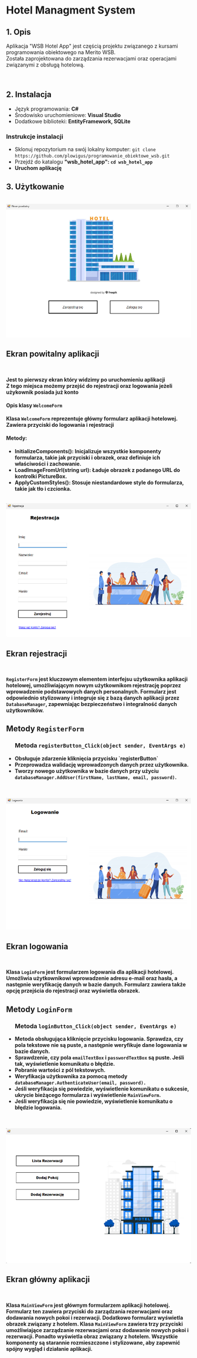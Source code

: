 <h1>Hotel Managment System</h1>
<h2>1. Opis<br></h2>
<p>Aplikacja "WSB Hotel App" jest częścią projektu związanego z kursami programowania obiektowego na Merito WSB. <br> Została zaprojektowana do zarządzania rezerwacjami oraz operacjami związanymi z obsługą hotelową.</p>
<br>
<h2>2. Instalacja</h2>
<p>
  <ul>
    <li>Język programowania: <b>C#</b></li>
    <li>Środowisko uruchomieniowe: <b>Visual Studio</b></li>
    <li>Dodatkowe biblioteki: <b>EntityFramework, SQLite</b></li>
  </ul>

<h3>Instrukcje instalacji</h3>

<ul>
  <li>Sklonuj repozytorium na swój lokalny komputer:
    <code>git clone https://github.com/plowigus/programowanie_obiektowe_wsb.git</code>
  </li>
  <li>Przejdź do katalogu <b>"wsb_hotel_app"<b>:
    <code>cd wsb_hotel_app</code>
  </li>
  <li>Uruchom aplikację</li>
</ul>
<h2>3. Użytkowanie</h2><br>
<img src="https://github.com/plowigus/programowanie_obiektowe_wsb/blob/main/Zrzut%20ekranu%202024-06-22%20123105.png">
<h2>Ekran powitalny aplikacji</h3><br>
<p>Jest to pierwszy ekran który widzimy po uruchomieniu aplikacji <br>Z tego miejsca możemy przejść do rejestracji oraz logowania jeżeli użykownik posiada już konto</p>
<h4>Opis klasy <code>WelcomeForm</code></h4>
<p>Klasa <code>WelcomeForm</code> reprezentuje główny formularz aplikacji hotelowej.<br>Zawiera przyciski do logowania i rejestracji</p>
<h4>Metody:</h5>
<ul>
  <li><b>InitializeComponents()</b>: Inicjalizuje wszystkie komponenty formularza, takie jak przyciski i obrazek, oraz definiuje ich właściwości i zachowanie.</li>
  <li><b>LoadImageFromUrl(string url)</b>: Ładuje obrazek z podanego URL do kontrolki PictureBox.</li>
  <li><b>ApplyCustomStyles()</b>: Stosuje niestandardowe style do formularza, takie jak tło i czcionka.</li>
</ul>
<br>


<img src="https://github.com/plowigus/programowanie_obiektowe_wsb/blob/main/Zrzut%20ekranu%202024-06-22%20123128.png">
<h2>Ekran rejestracji </h3><br>
<p><code>RegisterForm</code> jest kluczowym elementem interfejsu użytkownika aplikacji hotelowej, umożliwiającym nowym użytkownikom rejestrację poprzez wprowadzenie podstawowych danych personalnych. Formularz jest odpowiednio stylizowany i integruje się z bazą danych aplikacji przez <code>DatabaseManager</code>, zapewniając bezpieczeństwo i integralność danych użytkowników.</p>
<h2>Metody <code>RegisterForm</code></h2>
<ul>
  <h3>Metoda <code>registerButton_Click(object sender, EventArgs e)</code></h3>
  <li>Obsługuje zdarzenie kliknięcia przycisku `registerButton` </li>
  <li>Przeprowadza walidację wprowadzonych danych przez użytkownika.</li>
  <li>Tworzy nowego użytkownika w bazie danych przy użyciu <code>databaseManager.AddUser(firstName, lastName, email, password)</code>.</li>  
</ul>
<br>
<br>

<img src="https://github.com/plowigus/programowanie_obiektowe_wsb/blob/main/Zrzut%20ekranu%202024-06-22%20123118.png">
<h2>Ekran logowania </h3><br>
<p>Klasa <code>LoginForm</code> jest formularzem logowania dla aplikacji hotelowej. Umożliwia użytkownikowi wprowadzenie adresu e-mail oraz hasła, a następnie weryfikację danych w bazie danych. Formularz zawiera także opcję przejścia do rejestracji oraz wyświetla obrazek.</p>
<h2>Metody <code>LoginForm</code></h2>
<ul>
  <h3>Metoda <code>loginButton_Click(object sender, EventArgs e)</code></code></h3>
  <li>Metoda obsługująca kliknięcie przycisku logowania. Sprawdza, czy pola tekstowe nie są puste, a następnie weryfikuje dane logowania w bazie danych. </li>
  <li>Sprawdzenie, czy pola <code>emailTextBox</code> i <code>passwordTextBox</code> są puste. Jeśli tak, wyświetlenie komunikatu o błędzie.</li>
  <li>Pobranie wartości z pól tekstowych.</li>
  <li>Weryfikacja użytkownika za pomocą metody <code>databaseManager.AuthenticateUser(email, password).</code></li>
  <li>Jeśli weryfikacja się powiedzie, wyświetlenie komunikatu o sukcesie, ukrycie bieżącego formularza i wyświetlenie <code>MainViewForm</code>.</li>
  <li>Jeśli weryfikacja się nie powiedzie, wyświetlenie komunikatu o błędzie logowania.</li>  
</ul>
<br>
<br>


<img src="https://github.com/plowigus/programowanie_obiektowe_wsb/blob/main/Zrzut%20ekranu%202024-06-23%20113721.png">
<h2>Ekran główny aplikacji </h3><br>
<p>Klasa <code>MainViewForm</code> jest głównym formularzem aplikacji hotelowej. Formularz ten zawiera przyciski do zarządzania rezerwacjami oraz dodawania nowych pokoi i rezerwacji. Dodatkowo formularz wyświetla obrazek związany z hotelem. Klasa <code>MainViewForm</code> zawiera trzy przyciski umożliwiające zarządzanie rezerwacjami oraz dodawanie nowych pokoi i rezerwacji. Ponadto wyświetla obraz związany z hotelem. Wszystkie komponenty są starannie rozmieszczone i stylizowane, aby zapewnić spójny wygląd i działanie aplikacji.</p>

